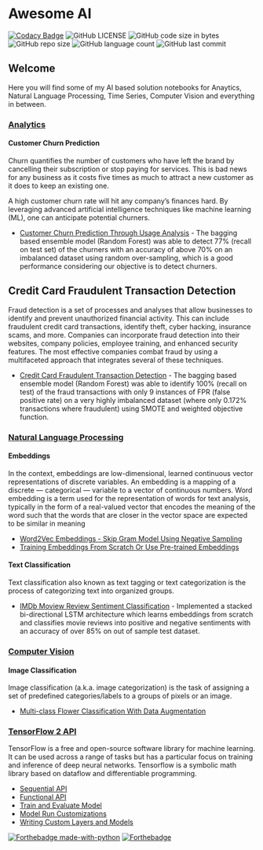 # Awesome AI

[![Codacy Badge](https://api.codacy.com/project/badge/Grade/27618c4c51a3408091f5dc4f8a4fbf06)](https://app.codacy.com/gh/nityansuman/awesome-ai?utm_source=github.com&utm_medium=referral&utm_content=nityansuman/awesome-ai&utm_campaign=Badge_Grade_Settings)
![GitHub LICENSE](https://img.shields.io/github/license/nityansuman/awesome-ai)
![GitHub code size in bytes](https://img.shields.io/github/languages/code-size/nityansuman/awesome-ai)
![GitHub repo size](https://img.shields.io/github/repo-size/nityansuman/awesome-ai)
![GitHub language count](https://img.shields.io/github/languages/count/nityansuman/awesome-ai)
![GitHub last commit](https://img.shields.io/github/last-commit/nityansuman/awesome-ai)

## Welcome

Here you will find some of my AI based solution notebooks for Anaytics, Natural Language Processing, Time Series, Computer Vision and everything in between.

### [Analytics](analytics/)

#### Customer Churn Prediction

Churn quantifies the number of customers who have left the brand by cancelling their subscription or stop paying for services. This is bad news for any business as it costs five times as much to attract a new customer as it does to keep an existing one.

A high customer churn rate will hit any company’s finances hard. By leveraging advanced artificial intelligence techniques like machine learning (ML), one can anticipate potential churners.

- [Customer Churn Prediction Through Usage Analysis](churn-prediction-through-usage-analysis.ipynb) - The bagging based ensemble model (Random Forest) was able to detect 77% (recall on test set) of the churners with an accuracy of above 70% on an imbalanced dataset using random over-sampling, which is a good performance considering our objective is to detect churners.

## Credit Card Fraudulent Transaction Detection

Fraud detection is a set of processes and analyses that allow businesses to identify and prevent unauthorized financial activity. This can include fraudulent credit card transactions, identify theft, cyber hacking, insurance scams, and more. Companies can incorporate fraud detection into their websites, company policies, employee training, and enhanced security features. The most effective companies combat fraud by using a multifaceted approach that integrates several of these techniques.

- [Credit Card Fraudulent Transaction Detection](credit-fraud-detection.ipynb) - The bagging based ensemble model (Random Forest) was able to identify 100% (recall on test) of the fraud transactions with only 9 instances of FPR (false positive rate) on a very highly imbalanced dataset (where only 0.172% transactions where fraudulent) using SMOTE and weighted objective function.

### [Natural Language Processing](natural-language/)

#### Embeddings

In the context, embeddings are low-dimensional, learned continuous vector representations of discrete variables.
An embedding is a mapping of a discrete — categorical — variable to a vector of continuous numbers.
Word embedding is a term used for the representation of words for text analysis, typically in the form of a real-valued vector that encodes the meaning of the word such that the words that are closer in the vector space are expected to be similar in meaning

- [Word2Vec Embeddings - Skip Gram Model Using Negative Sampling](natural-language/)
- [Training Embeddings From Scratch Or Use Pre-trained Embeddings](natural-language/)

#### Text Classification

Text classification also known as text tagging or text categorization is the process of categorizing text into organized groups.

- [IMDb Moview Review Sentiment Classification](imdb-movie-review-classification.ipynb) - Implemented a stacked bi-directional LSTM architecture which learns embeddings from scratch and classifies movie reviews into positive and negative sentiments with an accuracy of over 85% on out of sample test dataset.

### [Computer Vision](computer-vision/)

#### Image Classification

Image classification (a.k.a. image categorization) is the task of assigning a set of predefined categories/labels to a groups of pixels or an image.

- [Multi-class Flower Classification With Data Augmentation](multi-class-image-classification-with-data-augmentation.ipynb)

### [TensorFlow 2 API](tensorflow2-api/)

TensorFlow is a free and open-source software library for machine learning. It can be used across a range of tasks but has a particular focus on training and inference of deep neural networks. Tensorflow is a symbolic math library based on dataflow and differentiable programming.

- [Sequential API](tensorflow2-api/sequential-model-api.ipynb)
- [Functional API](tensorflow2-api/functional-model-api.ipynb)
- [Train and Evaluate Model](tensorflow2-api/train-and-evaluate-model.ipynb)
- [Model Run Customizations](tensorflow2-api/model-run-customizations.ipynb)
- [Writing Custom Layers and Models](tensorflow2-api/writing-new-layers-and-models-via-subclassing.ipynb)

[![Forthebadge made-with-python](http://ForTheBadge.com/images/badges/made-with-python.svg)](https://www.python.org/)
[![Forthebadge](https://forthebadge.com/images/badges/built-with-love.svg)](https://forthebadge.com)
